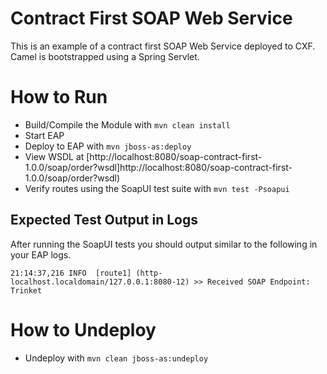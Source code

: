 # Contract First SOAP Web Service
This is an example of a contract first SOAP Web Service deployed to CXF. Camel is bootstrapped using a Spring Servlet.

# How to Run
 - Build/Compile the Module with `mvn clean install`
 - Start EAP
 - Deploy to EAP with `mvn jboss-as:deploy`
 - View WSDL at [http://localhost:8080/soap-contract-first-1.0.0/soap/order?wsdl]http://localhost:8080/soap-contract-first-1.0.0/soap/order?wsdl)
 - Verify routes using the SoapUI test suite with `mvn test -Psoapui`

## Expected Test Output in Logs
After running the SoapUI tests you should output similar to the following in your EAP logs.
> 
	21:14:37,216 INFO  [route1] (http-localhost.localdomain/127.0.0.1:8080-12) >> Received SOAP Endpoint: Trinket

# How to Undeploy
 - Undeploy with `mvn clean jboss-as:undeploy`

